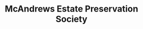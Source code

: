 ---
layout: repo
title: "McAndrews Estate Preservation Society"
id: 19988
permalink: repos/19988/
---